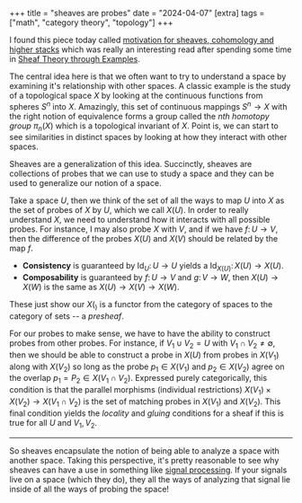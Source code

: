 +++
title = "sheaves are probes"
date = "2024-04-07"
[extra]
tags = ["math", "category theory", "topology"]
+++

I found this piece today called [motivation for sheaves, cohomology and higher stacks](https://ncatlab.org/nlab/show/motivation+for+sheaves%2C+cohomology+and+higher+stacks) which was really an interesting read after spending some time in [Sheaf Theory through Examples](https://arxiv.org/abs/2012.08669).

The central idea here is that we often want to try to understand a space by examining it's relationship with other spaces.
A classic example is the study of a topological space $X$ by looking at the continuous functions from spheres $S^n$ into $X$.
Amazingly, this set of continuous mappings $S^n \to X$ with the right notion of equivalence forms a group called the *$n$th homotopy group* $\pi_n(X)$ which is a topological invariant of $X$.
Point is, we can start to see similarities in distinct spaces by looking at how they interact with other spaces.

Sheaves are a generalization of this idea.
Succinctly, sheaves are collections of probes that we can use to study a space and they can be used to generalize our notion of a space.

Take a space $U$, then we think of the set of all the ways to map $U$ into $X$ as the set of probes of $X$ by $U$, which we call $X(U)$.
In order to really understand $X$, we need to understand how it interacts with all possible probes.
For instance, I may also probe $X$ with $V$, and if we have $f \colon U \to V$, then the difference of the probes $X(U)$ and $X(V)$ should be related by the map $f$.
- **Consistency** is guaranteed by $\operatorname{Id}_U \colon U \to U$ yields a $\operatorname{Id}_{X(U)} \colon X(U) \to X(U)$.
- **Composability** is guaranteed by $f \colon U \to V$ and $g \colon V \to W$, then $X(U) \to X(W)$ is the same as $X(U) \to X(V) \to X(W)$.

These just show our $X(_)$ is a functor from the category of spaces to the category of sets -- a *presheaf*.

For our probes to make sense, we have to have the ability to construct probes from other probes.
For instance, if $V_1 \cup V_2 = U$ with $V_1 \cap V_2 \neq \emptyset$, then we should be able to construct a probe in $X(U)$ from probes in $X(V_1)$ along with $X(V_2)$ so long as the probe $p_1 \in X(V_1)$ and $p_2 \in X(V_2)$ agree on the overlap $p_1 = P_2 \in X(V_1 \cap V_2)$.
Expressed purely categorically, this condition is that the parallel morphisms (individual restrictions) $X(V_1) \times X(V_2) \to X(V_1 \cap V_2)$ is the set of matching probes in $X(V_1)$ and $X(V_2)$.
This final condition yields the *locality* and *gluing* conditions for a sheaf if this is true for all $U$ and $V_1, V_2$.

---

So sheaves encapsulate the notion of being able to analyze a space with another space.
Taking this perspective, it's pretty reasonable to see why sheaves can have a use in something like [signal processing](https://link.springer.com/book/10.1007/978-3-642-36104-3).
If your signals live on a space (which they do), they all the ways of analyzing that signal lie inside of all the ways of probing the space!